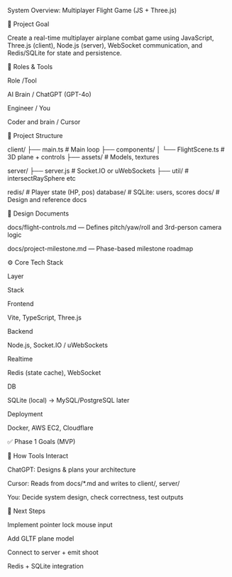 System Overview: Multiplayer Flight Game (JS + Three.js)

🎯 Project Goal

Create a real-time multiplayer airplane combat game using JavaScript, Three.js (client), Node.js (server), WebSocket communication, and Redis/SQLite for state and persistence.

👷 Roles & Tools

Role /Tool

AI Brain / ChatGPT (GPT-4o)

Engineer / You

Coder and brain / Cursor

📁 Project Structure

client/
├── main.ts                # Main loop
├── components/
│   └── FlightScene.ts     # 3D plane + controls
├── assets/                # Models, textures

server/
├── server.js              # Socket.IO or uWebSockets
├── util/                  # intersectRaySphere etc

redis/                     # Player state (HP, pos)
database/                  # SQLite: users, scores
docs/                      # Design and reference docs

📘 Design Documents

docs/flight-controls.md — Defines pitch/yaw/roll and 3rd-person camera logic

docs/project-milestone.md — Phase-based milestone roadmap

⚙️ Core Tech Stack

Layer

Stack

Frontend

Vite, TypeScript, Three.js

Backend

Node.js, Socket.IO / uWebSockets

Realtime

Redis (state cache), WebSocket

DB

SQLite (local) → MySQL/PostgreSQL later

Deployment

Docker, AWS EC2, Cloudflare

✅ Phase 1 Goals (MVP)



🧠 How Tools Interact

ChatGPT: Designs & plans your architecture

Cursor: Reads from docs/*.md and writes to client/, server/

You: Decide system design, check correctness, test outputs

🧩 Next Steps

Implement pointer lock mouse input

Add GLTF plane model

Connect to server + emit shoot

Redis + SQLite integration

